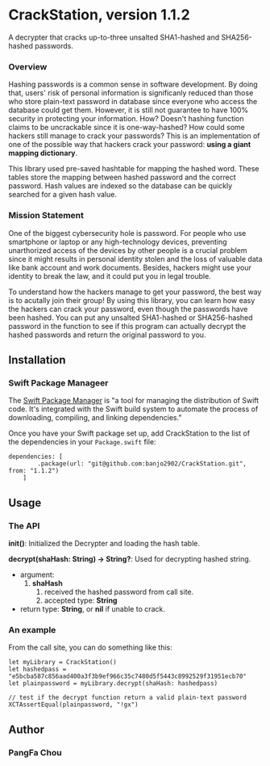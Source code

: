 # CrackStation, version 1.1.2
A decrypter that cracks up-to-three unsalted SHA1-hashed and SHA256-hashed passwords.


### Overview
Hashing passwords is a common sense in software development. By doing that, users' risk of personal information is significanly reduced than those who store plain-text password in database since everyone who access the database could get them. However, it is still not guarantee to have 100% security in protecting your information. How? Doesn't hashing function claims to be uncrackable since it is one-way-hashed? How could some hackers still manage to crack your passwords? This is an implementation of one of the possible way that hackers crack your password: **using a giant mapping dictionary**. 

This library used pre-saved hashtable for mapping the hashed word. These tables store the mapping between hashed password and the correct password. Hash values are indexed so the database can be quickly searched for a given hash value.

### Mission Statement
One of the biggest cybersecurity hole is password. For people who use smartphone or laptop or any high-technology devices, preventing unarthorized access of the devices by other people is a crucial problem since it might results in personal identity stolen and the loss of valuable data like bank account and work documents. Besides, hackers might use your identity to  break the law, and it could put you in legal trouble.

To understand how the hackers manage to get your password, the best way is to acutally join their group! By using this library, you can learn how easy the hackers can crack your password, even though the passwords have been hashed. You can put any unsalted SHA1-hashed or SHA256-hashed password in the function to see if this program can actually decrypt the hashed passwords and return the original password to you.

## Installation
### Swift Package Manageer
The [Swift Package Manager](https://www.swift.org/package-manager.) is "a tool for managing the distribution of Swift code. It's integrated with the Swift build system to automate the process of downloading, compiling, and linking dependencies."

Once you have your Swift package set up, add CrackStation to the list of the dependencies in your `Package.swift` file:
```
dependencies: [
        .package(url: "git@github.com:banjo2902/CrackStation.git", from: "1.1.2")
    ]
```

## Usage
### The API
**init()**: Initialized the Decrypter and loading the hash table.

**decrypt(shaHash: String) -> String?**: Used for decrypting hashed string. 
* argument: 
    1. **shaHash**
        1. received the hashed password from call site.
        2. accepted type: **String**
* return type: **String**, or **nil** if unable to crack.

### An example

From the call site, you can do something like this:

```
let myLibrary = CrackStation()
let hashedpass = "e5bcba587c856aad400a3f3b9ef966c35c7480d5f5443c8992529f31951ecb70"
let plainpassword = myLibrary.decrypt(shaHash: hashedpass)

// test if the decrypt function return a valid plain-text password
XCTAssertEqual(plainpassword, "!gx")
```

## Author
### PangFa Chou

